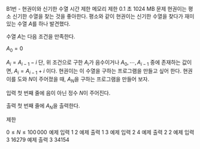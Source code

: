 B1번 - 현권이와 신기한 수열
시간 제한	메모리 제한
0.1 초	1024 MB
문제
현권이는 평소 신기한 수열을 찾는 것을 좋아한다. 평소와 같이 현권이는 신기한 수열을 찾다가 재미있는 수열 
$A$를 하나 발견했다.

수열 
$A$는 다음 조건을 만족한다.


${A_{0}} = 0$ 

${A_{i}} = {A_{i - 1}} - i$
단, 위 조건으로 구한 
$A_i$가 음수이거나 
$A_0, \cdots ,A_{i - 1}$ 중에 존재하는 값이면, 
$A_i = A_{i - 1} + i$ 이다.
현권이는 이 수열을 구하는 프로그램을 만들고 싶어 한다. 현권이를 도와 
$N$이 주어졌을 때, 
$A_N$을 구하는 프로그램을 만들어 보자.

입력
첫 번째 줄에 음이 아닌 정수 
$N$이 주어진다.

출력
첫 번째 줄에 
$A_N$을 출력한다.

제한

$0 \le N \le 100\,000$ 
예제 입력 1 
2
예제 출력 1 
3
예제 입력 2 
4
예제 출력 2 
2
예제 입력 3 
16279
예제 출력 3 
34154